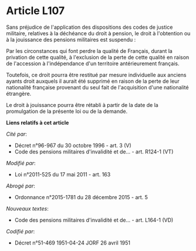 # Article L107

Sans préjudice de l'application des dispositions des codes de justice militaire, relatives à la déchéance du droit à pension,
le droit à l'obtention ou à la jouissance des pensions militaires est suspendu :

Par les circonstances qui font perdre la qualité de Français, durant la privation de cette qualité, à l'exclusion de la perte
de cette qualité en raison de l'accession à l'indépendance d'un territoire antérieurement français.

Toutefois, ce droit pourra être restitué par mesure individuelle aux anciens ayants droit auxquels il aurait été supprimé en
raison de la perte de leur nationalité française provenant du seul fait de l'acquisition d'une nationalité étrangère.

Le droit à jouissance pourra être rétabli à partir de la date de la promulgation de la présente loi ou de la demande.

**Liens relatifs à cet article**

_Cité par_:

  - Décret n°96-967 du 30 octobre 1996 - art. 3 (V)
  - Code des pensions militaires d'invalidité et de... - art. R124-1 (VT)

_Modifié par_:

  - Loi n°2011-525 du 17 mai 2011 - art. 163

_Abrogé par_:

  - Ordonnance n°2015-1781 du 28 décembre 2015 - art. 5

_Nouveaux textes_:

  - Code des pensions militaires d'invalidité et de... - art. L164-1 (VD)

_Codifié par_:

  - Décret n°51-469 1951-04-24 JORF 26 avril 1951
